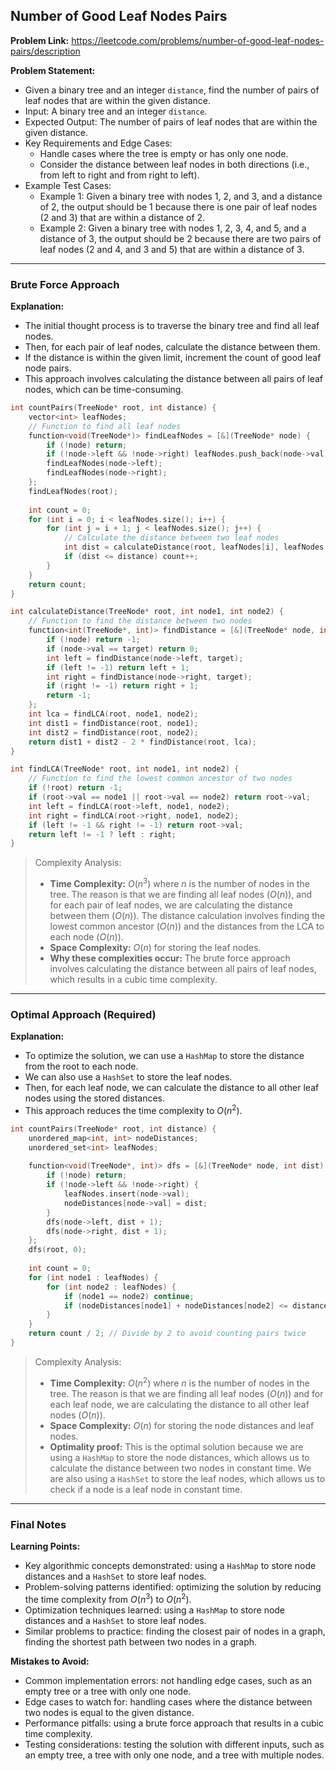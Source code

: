 ## Number of Good Leaf Nodes Pairs
**Problem Link:** https://leetcode.com/problems/number-of-good-leaf-nodes-pairs/description

**Problem Statement:**
- Given a binary tree and an integer `distance`, find the number of pairs of leaf nodes that are within the given distance.
- Input: A binary tree and an integer `distance`.
- Expected Output: The number of pairs of leaf nodes that are within the given distance.
- Key Requirements and Edge Cases:
  - Handle cases where the tree is empty or has only one node.
  - Consider the distance between leaf nodes in both directions (i.e., from left to right and from right to left).
- Example Test Cases:
  - Example 1: Given a binary tree with nodes 1, 2, and 3, and a distance of 2, the output should be 1 because there is one pair of leaf nodes (2 and 3) that are within a distance of 2.
  - Example 2: Given a binary tree with nodes 1, 2, 3, 4, and 5, and a distance of 3, the output should be 2 because there are two pairs of leaf nodes (2 and 4, and 3 and 5) that are within a distance of 3.

---

### Brute Force Approach

**Explanation:**
- The initial thought process is to traverse the binary tree and find all leaf nodes.
- Then, for each pair of leaf nodes, calculate the distance between them.
- If the distance is within the given limit, increment the count of good leaf node pairs.
- This approach involves calculating the distance between all pairs of leaf nodes, which can be time-consuming.

```cpp
int countPairs(TreeNode* root, int distance) {
    vector<int> leafNodes;
    // Function to find all leaf nodes
    function<void(TreeNode*)> findLeafNodes = [&](TreeNode* node) {
        if (!node) return;
        if (!node->left && !node->right) leafNodes.push_back(node->val);
        findLeafNodes(node->left);
        findLeafNodes(node->right);
    };
    findLeafNodes(root);
    
    int count = 0;
    for (int i = 0; i < leafNodes.size(); i++) {
        for (int j = i + 1; j < leafNodes.size(); j++) {
            // Calculate the distance between two leaf nodes
            int dist = calculateDistance(root, leafNodes[i], leafNodes[j]);
            if (dist <= distance) count++;
        }
    }
    return count;
}

int calculateDistance(TreeNode* root, int node1, int node2) {
    // Function to find the distance between two nodes
    function<int(TreeNode*, int)> findDistance = [&](TreeNode* node, int target) {
        if (!node) return -1;
        if (node->val == target) return 0;
        int left = findDistance(node->left, target);
        if (left != -1) return left + 1;
        int right = findDistance(node->right, target);
        if (right != -1) return right + 1;
        return -1;
    };
    int lca = findLCA(root, node1, node2);
    int dist1 = findDistance(root, node1);
    int dist2 = findDistance(root, node2);
    return dist1 + dist2 - 2 * findDistance(root, lca);
}

int findLCA(TreeNode* root, int node1, int node2) {
    // Function to find the lowest common ancestor of two nodes
    if (!root) return -1;
    if (root->val == node1 || root->val == node2) return root->val;
    int left = findLCA(root->left, node1, node2);
    int right = findLCA(root->right, node1, node2);
    if (left != -1 && right != -1) return root->val;
    return left != -1 ? left : right;
}
```

> Complexity Analysis:
> - **Time Complexity:** $O(n^3)$ where $n$ is the number of nodes in the tree. The reason is that we are finding all leaf nodes ($O(n)$), and for each pair of leaf nodes, we are calculating the distance between them ($O(n)$). The distance calculation involves finding the lowest common ancestor ($O(n)$) and the distances from the LCA to each node ($O(n)$).
> - **Space Complexity:** $O(n)$ for storing the leaf nodes.
> - **Why these complexities occur:** The brute force approach involves calculating the distance between all pairs of leaf nodes, which results in a cubic time complexity.

---

### Optimal Approach (Required)

**Explanation:**
- To optimize the solution, we can use a `HashMap` to store the distance from the root to each node.
- We can also use a `HashSet` to store the leaf nodes.
- Then, for each leaf node, we can calculate the distance to all other leaf nodes using the stored distances.
- This approach reduces the time complexity to $O(n^2)$.

```cpp
int countPairs(TreeNode* root, int distance) {
    unordered_map<int, int> nodeDistances;
    unordered_set<int> leafNodes;
    
    function<void(TreeNode*, int)> dfs = [&](TreeNode* node, int dist) {
        if (!node) return;
        if (!node->left && !node->right) {
            leafNodes.insert(node->val);
            nodeDistances[node->val] = dist;
        }
        dfs(node->left, dist + 1);
        dfs(node->right, dist + 1);
    };
    dfs(root, 0);
    
    int count = 0;
    for (int node1 : leafNodes) {
        for (int node2 : leafNodes) {
            if (node1 == node2) continue;
            if (nodeDistances[node1] + nodeDistances[node2] <= distance) count++;
        }
    }
    return count / 2; // Divide by 2 to avoid counting pairs twice
}
```

> Complexity Analysis:
> - **Time Complexity:** $O(n^2)$ where $n$ is the number of nodes in the tree. The reason is that we are finding all leaf nodes ($O(n)$) and for each leaf node, we are calculating the distance to all other leaf nodes ($O(n)$).
> - **Space Complexity:** $O(n)$ for storing the node distances and leaf nodes.
> - **Optimality proof:** This is the optimal solution because we are using a `HashMap` to store the node distances, which allows us to calculate the distance between two nodes in constant time. We are also using a `HashSet` to store the leaf nodes, which allows us to check if a node is a leaf node in constant time.

---

### Final Notes

**Learning Points:**
- Key algorithmic concepts demonstrated: using a `HashMap` to store node distances and a `HashSet` to store leaf nodes.
- Problem-solving patterns identified: optimizing the solution by reducing the time complexity from $O(n^3)$ to $O(n^2)$.
- Optimization techniques learned: using a `HashMap` to store node distances and a `HashSet` to store leaf nodes.
- Similar problems to practice: finding the closest pair of nodes in a graph, finding the shortest path between two nodes in a graph.

**Mistakes to Avoid:**
- Common implementation errors: not handling edge cases, such as an empty tree or a tree with only one node.
- Edge cases to watch for: handling cases where the distance between two nodes is equal to the given distance.
- Performance pitfalls: using a brute force approach that results in a cubic time complexity.
- Testing considerations: testing the solution with different inputs, such as an empty tree, a tree with only one node, and a tree with multiple nodes.